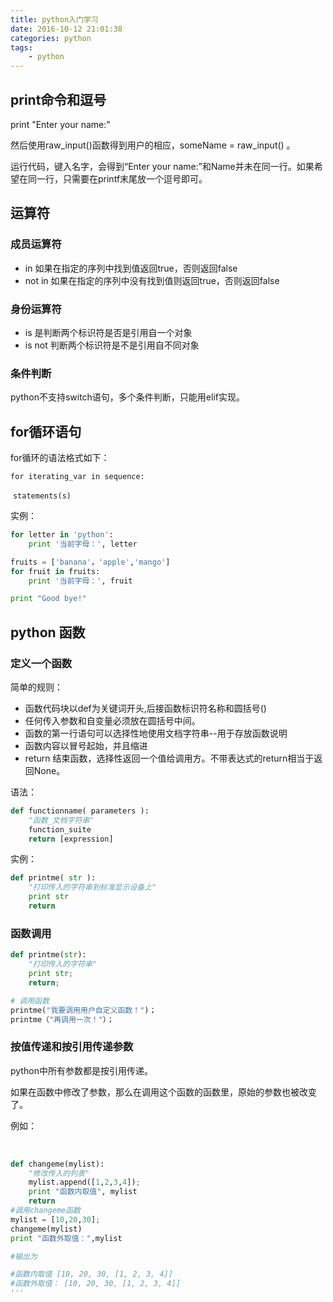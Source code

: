 ```yaml
---
title: python入门学习
date: 2016-10-12 21:01:38
categories: python
tags:
	- python
---
```




##  print命令和逗号

print "Enter your name:"

然后使用raw_input()函数得到用户的相应，someName = raw_input() 。

运行代码，键入名字，会得到“Enter your name:”和Name并未在同一行。如果希望在同一行，只需要在printf末尾放一个逗号即可。



## 运算符

### 成员运算符

- in 如果在指定的序列中找到值返回true，否则返回false
- not in 如果在指定的序列中没有找到值则返回true，否则返回false

### 身份运算符

- is 是判断两个标识符是否是引用自一个对象
- is not 判断两个标识符是不是引用自不同对象

### 条件判断

python不支持switch语句，多个条件判断，只能用elif实现。



<!-- more -->

## for循环语句

for循环的语法格式如下：

`for iterating_var in sequence:`

​	`statements(s)`

实例：
```python
for letter in 'python':
	print '当前字母：', letter

fruits = ['banana'，'apple','mango']
for fruit in fruits:
	print '当前字母：', fruit

print "Good bye!"
```
## python 函数

### 定义一个函数

简单的规则：

- 函数代码块以def为关键词开头,后接函数标识符名称和圆括号()
- 任何传入参数和自变量必须放在圆括号中间。
- 函数的第一行语句可以选择性地使用文档字符串--用于存放函数说明
- 函数内容以冒号起始，并且缩进
- return 结束函数，选择性返回一个值给调用方。不带表达式的return相当于返回None。

语法：

```python
def functionname( parameters ):
	"函数_文档字符串"
    function_suite
    return [expression]
```

实例：

```python
def printme( str ):
    "打印传入的字符串到标准显示设备上"
	print str
    return
```

### 函数调用

```python
def printme(str):
    "打印传入的字符串"
    print str;
    return;

# 调用函数
printme("我要调用用户自定义函数！")；
printme（"再调用一次！"）；
```

### 按值传递和按引用传递参数

python中所有参数都是按引用传递。

如果在函数中修改了参数，那么在调用这个函数的函数里，原始的参数也被改变了。



例如：

​		

```python
def changeme(mylist):
    "修改传入的列表"
    mylist.append([1,2,3,4]);
    print "函数内取值", mylist
    return 
#调用changeme函数
mylist = [10,20,30];
changeme(mylist)
print "函数外取值：",mylist

#输出为

#函数内取值 [10, 20, 30, [1, 2, 3, 4]]
#函数外取值： [10, 20, 30, [1, 2, 3, 4]]
'''
```